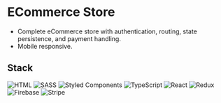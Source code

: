 # ECommerce Store

* Complete eCommerce store with authentication, routing, state persistence, and payment handling.
* Mobile responsive.

## Stack

![HTML](https://img.shields.io/badge/-HTML-E34F26?style=flat-square&logo=html5&logoColor=white)
![SASS](https://img.shields.io/badge/-SASS-CC6699?style=flat-square&logo=sass&logoColor=white)
![Styled Components](https://img.shields.io/badge/-Styled_Components-DB7093?style=flat-square&logo=styled-components&logoColor=white)
![TypeScript](https://img.shields.io/badge/-TypeScript-007ACC?style=flat-square&logo=typescript&logoColor=white)
![React](https://img.shields.io/badge/-React-61DAFB?style=flat-square&logo=react&logoColor=black)
![Redux](https://img.shields.io/badge/-Redux-764ABC?style=flat-square&logo=redux)
![Firebase](https://img.shields.io/badge/-Firebase-FFCA28?style=flat-square&logo=firebase&logoColor=black)
![Stripe](https://img.shields.io/badge/-Stripe-008CDD?style=flat-square&logo=stripe&logoColor=white)
